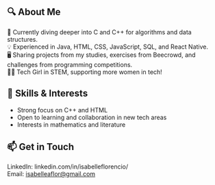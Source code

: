## 🔍 About Me
🌱 Currently diving deeper into C and C++ for algorithms and data structures. <br>
💡 Experienced in Java, HTML, CSS, JavaScript, SQL, and React Native. <br>
🖥️ Sharing projects from my studies, exercises from Beecrowd, and challenges from programming competitions. <br>
👩‍💻 Tech Girl in STEM, supporting more women in tech! <br>

## 💼 Skills & Interests
- Strong focus on C++ and HTML <br> 
- Open to learning and collaboration in new tech areas <br>
- Interests in mathematics and literature <br>

## 📫 Get in Touch
LinkedIn: linkedin.com/in/isabelleflorencio/ <br>
Email: isabelleaflor@gmail.com <br>
